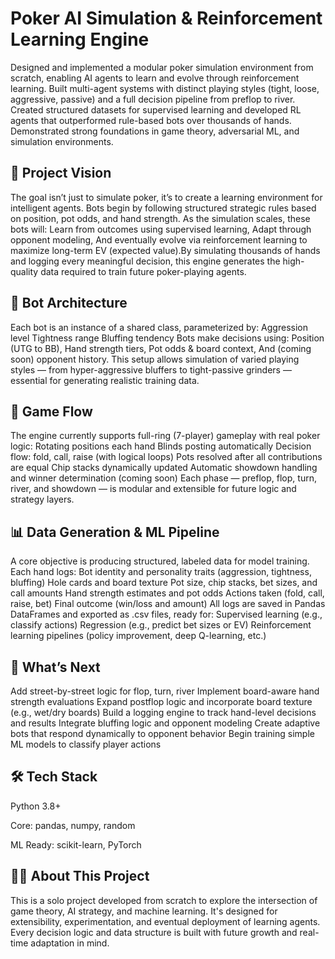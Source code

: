 # Poker AI Simulation & Reinforcement Learning Engine

Designed and implemented a modular poker simulation environment from scratch, enabling AI agents to learn and evolve through reinforcement learning. Built multi-agent systems with distinct playing styles (tight, loose, aggressive, passive) and a full decision pipeline from preflop to river. Created structured datasets for supervised learning and developed RL agents that outperformed rule-based bots over thousands of hands. Demonstrated strong foundations in game theory, adversarial ML, and simulation environments.

## 🎯 Project Vision
The goal isn’t just to simulate poker, it’s to create a learning environment for intelligent agents. Bots begin by following structured strategic rules based on position, pot odds, and hand strength. As the simulation scales, these bots will:
Learn from outcomes using supervised learning, Adapt through opponent modeling, And eventually evolve via reinforcement learning to maximize long-term EV (expected value).By simulating thousands of hands and logging every meaningful decision, this engine generates the high-quality data required to train future poker-playing agents.

## 🤖 Bot Architecture
Each bot is an instance of a shared class, parameterized by:
Aggression level
Tightness range
Bluffing tendency
Bots make decisions using:
Position (UTG to BB),
Hand strength tiers,
Pot odds & board context,
And (coming soon) opponent history.
This setup allows simulation of varied playing styles — from hyper-aggressive bluffers to tight-passive grinders — essential for generating realistic training data.

## 🔁 Game Flow
The engine currently supports full-ring (7-player) gameplay with real poker logic:
Rotating positions each hand
Blinds posting automatically
Decision flow: fold, call, raise (with logical loops)
Pots resolved after all contributions are equal
Chip stacks dynamically updated
Automatic showdown handling and winner determination (coming soon)
Each phase — preflop, flop, turn, river, and showdown — is modular and extensible for future logic and strategy layers.

## 📊 Data Generation & ML Pipeline
A core objective is producing structured, labeled data for model training. Each hand logs:
Bot identity and personality traits (aggression, tightness, bluffing)
Hole cards and board texture
Pot size, chip stacks, bet sizes, and call amounts
Hand strength estimates and pot odds
Actions taken (fold, call, raise, bet)
Final outcome (win/loss and amount)
All logs are saved in Pandas DataFrames and exported as .csv files, ready for:
Supervised learning (e.g., classify actions)
Regression (e.g., predict bet sizes or EV)
Reinforcement learning pipelines (policy improvement, deep Q-learning, etc.)

## 🚀 What’s Next
Add street-by-street logic for flop, turn, river
Implement board-aware hand strength evaluations
Expand postflop logic and incorporate board texture (e.g., wet/dry boards)
Build a logging engine to track hand-level decisions and results
Integrate bluffing logic and opponent modeling
Create adaptive bots that respond dynamically to opponent behavior
Begin training simple ML models to classify player actions

## 🛠 Tech Stack
Python 3.8+

Core: pandas, numpy, random

ML Ready: scikit-learn, PyTorch

## 👨‍💻 About This Project
This is a solo project developed from scratch to explore the intersection of game theory, AI strategy, and machine learning. It's designed for extensibility, experimentation, and eventual deployment of learning agents. Every decision logic and data structure is built with future growth and real-time adaptation in mind.

